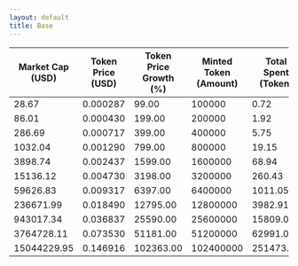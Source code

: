 ```yaml
---
layout: default
title: Base
---
```

| Market Cap (USD) | Token Price (USD) | Token Price Growth (%) | Minted Token (Amount) | Total Spent (Token) | Author Revenue (USD) | Platform Mint Fee (USD) |
|------------------|-------------------|------------------------|-----------------------|--------------------|-------------------------|-------------------------|
| 28.67 | 0.000287 | 99.00 | 100000 | 0.72 | 0.65 | 0.06 |
| 86.01 | 0.000430 | 199.00 | 200000 | 1.92 | 1.72 | 0.17 |
| 286.69 | 0.000717 | 399.00 | 400000 | 5.75 | 5.16 | 0.52 |
| 1032.04 | 0.001290 | 799.00 | 800000 | 19.15 | 17.20 | 1.72 |
| 3898.74 | 0.002437 | 1599.00 | 1600000 | 68.94 | 61.92 | 6.19 |
| 15136.12 | 0.004730 | 3198.00 | 3200000 | 260.43 | 233.92 | 23.39 |
| 59626.83 | 0.009317 | 6397.00 | 6400000 | 1011.05 | 908.17 | 90.82 |
| 236671.99 | 0.018490 | 12795.00 | 12800000 | 3982.91 | 3577.61 | 357.76 |
| 943017.34 | 0.036837 | 25590.00 | 25600000 | 15809.06 | 14200.32 | 1420.03 |
| 3764728.11 | 0.073530 | 51181.00 | 51200000 | 62991.05 | 56581.04 | 5658.10 |
| 15044229.95 | 0.146916 | 102363.00 | 102400000 | 251473.84 | 225883.68 | 22588.37 |
